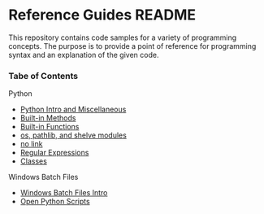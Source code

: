 # Reference Guides README

This repository contains code samples for a variety of programming concepts. The purpose is to provide a point of reference for programming syntax and an explanation of the given code.

### Tabe of Contents
Python

- [Python Intro and Miscellaneous](https://github.com/ajoh504/referenceguides/blob/main/python.md#1-python-intro--misc)
- [Built-in Methods](https://github.com/ajoh504/referenceguides/blob/main/python.md#2-built-in-methods)
- [Built-in Functions](https://github.com/ajoh504/referenceguides/blob/main/python.md#3-built-in-functions)
- [os, pathlib, and shelve modules](https://github.com/ajoh504/referenceguides/blob/main/python.md#4-os-pathlib-and-shelve-modules)
- [no link]()
- [Regular Expressions](https://github.com/ajoh504/referenceguides/blob/main/python.md#6-import-re--regex)
- [Classes](https://github.com/ajoh504/referenceguides/blob/main/python.md#7-classes)

Windows Batch Files

- [Windows Batch Files Intro](https://github.com/ajoh504/referenceguides/blob/main/windows-batch-files.md#1-windows-batch-files)
- [Open Python Scripts](https://github.com/ajoh504/referenceguides/blob/main/windows-batch-files.md#2-open-a-python-script-in-cmdexe)
 
